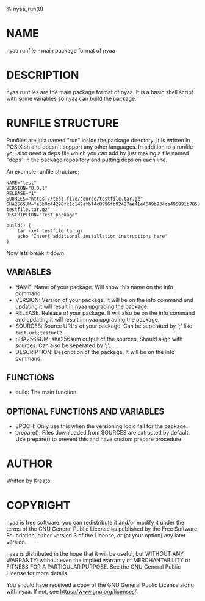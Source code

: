 % nyaa_run(8)

# NAME
nyaa runfile - main package format of nyaa

# DESCRIPTION
nyaa runfiles are the main package format of nyaa. It is a basic shell script with some variables so nyaa can build the package.

# RUNFILE STRUCTURE

Runfiles are just named "run" inside the package directory. It is written in POSIX sh and doesn't support any other languages.
In addition to a runfile you also need a deps file which you can add by just making a file named "deps" in the package repository and putting deps on each line.

An example runfile structure;

```
NAME="test"
VERSION="0.0.1"
RELEASE="1"
SOURCES="https://test.file/source/testfile.tar.gz"
SHA256SUM="e3b0c44298fc1c149afbf4c8996fb92427ae41e4649b934ca495991b7852b855  testfile.tar.gz"
DESCRIPTION="Test package"

build() {
    tar -xvf testfile.tar.gz
    echo "Insert additional installation instructions here"
}
```
Now lets break it down.

## VARIABLES
* NAME: Name of your package. Will show this name on the info command.
* VERSION: Version of your package. It will be on the info command and updating it will result in nyaa upgrading the package.
* RELEASE: Release of your package. It will also be on the info command and updating it will result in nyaa upgrading the package.
* SOURCES: Source URL's of your package. Can be seperated by ';' like `test.url;testurl2`.
* SHA256SUM: sha256sum output of the sources. Should align with sources. Can also be seperated by ';'.
* DESCRIPTION: Description of the package. It will be on the info command.

## FUNCTIONS
* build: The main function.

## OPTIONAL FUNCTIONS AND VARIABLES
* EPOCH: Only use this when the versioning logic fail for the package.
* prepare(): Files downloaded from SOURCES are extracted by default. Use prepare() to prevent this and have custom prepare procedure.

# AUTHOR
Written by Kreato.

# COPYRIGHT
nyaa is free software: you can redistribute it and/or modify
it under the terms of the GNU General Public License as published by
the Free Software Foundation, either version 3 of the License, or
(at your option) any later version.

nyaa is distributed in the hope that it will be useful,
but WITHOUT ANY WARRANTY; without even the implied warranty of
MERCHANTABILITY or FITNESS FOR A PARTICULAR PURPOSE.  See the
GNU General Public License for more details.

You should have received a copy of the GNU General Public License
along with nyaa.  If not, see <https://www.gnu.org/licenses/>.
